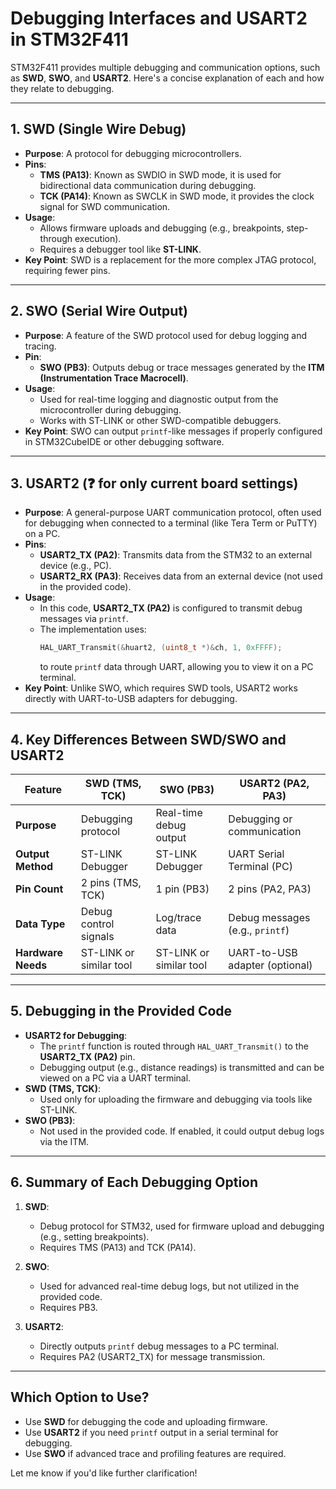 # Debugging Interfaces and USART2 in STM32F411

STM32F411 provides multiple debugging and communication options, such as **SWD**, **SWO**, and **USART2**. Here's a concise explanation of each and how they relate to debugging.

---

## 1. SWD (Single Wire Debug)
- **Purpose**: A protocol for debugging microcontrollers.
- **Pins**:
  - **TMS (PA13)**: Known as SWDIO in SWD mode, it is used for bidirectional data communication during debugging.
  - **TCK (PA14)**: Known as SWCLK in SWD mode, it provides the clock signal for SWD communication.
- **Usage**:
  - Allows firmware uploads and debugging (e.g., breakpoints, step-through execution).
  - Requires a debugger tool like **ST-LINK**.
- **Key Point**: SWD is a replacement for the more complex JTAG protocol, requiring fewer pins.

---

## 2. SWO (Serial Wire Output)
- **Purpose**: A feature of the SWD protocol used for debug logging and tracing.
- **Pin**:
  - **SWO (PB3)**: Outputs debug or trace messages generated by the **ITM (Instrumentation Trace Macrocell)**.
- **Usage**:
  - Used for real-time logging and diagnostic output from the microcontroller during debugging.
  - Works with ST-LINK or other SWD-compatible debuggers.
- **Key Point**: SWO can output `printf`-like messages if properly configured in STM32CubeIDE or other debugging software.

---

## 3. USART2 (❓ for only current board settings)
- **Purpose**: A general-purpose UART communication protocol, often used for debugging when connected to a terminal (like Tera Term or PuTTY) on a PC.
- **Pins**:
  - **USART2_TX (PA2)**: Transmits data from the STM32 to an external device (e.g., PC).
  - **USART2_RX (PA3)**: Receives data from an external device (not used in the provided code).
- **Usage**:
  - In this code, **USART2_TX (PA2)** is configured to transmit debug messages via `printf`.
  - The implementation uses:
    ```c
    HAL_UART_Transmit(&huart2, (uint8_t *)&ch, 1, 0xFFFF);
    ```
    to route `printf` data through UART, allowing you to view it on a PC terminal.
- **Key Point**: Unlike SWO, which requires SWD tools, USART2 works directly with UART-to-USB adapters for debugging.

---

## 4. Key Differences Between SWD/SWO and USART2

| Feature         | **SWD (TMS, TCK)**      | **SWO (PB3)**          | **USART2 (PA2, PA3)**          |
|------------------|-------------------------|-------------------------|--------------------------------|
| **Purpose**      | Debugging protocol      | Real-time debug output  | Debugging or communication    |
| **Output Method**| ST-LINK Debugger        | ST-LINK Debugger        | UART Serial Terminal (PC)     |
| **Pin Count**    | 2 pins (TMS, TCK)       | 1 pin (PB3)             | 2 pins (PA2, PA3)             |
| **Data Type**    | Debug control signals   | Log/trace data          | Debug messages (e.g., `printf`) |
| **Hardware Needs** | ST-LINK or similar tool | ST-LINK or similar tool | UART-to-USB adapter (optional) |

---

## 5. Debugging in the Provided Code
- **USART2 for Debugging**:
  - The `printf` function is routed through `HAL_UART_Transmit()` to the **USART2_TX (PA2)** pin.
  - Debugging output (e.g., distance readings) is transmitted and can be viewed on a PC via a UART terminal.
- **SWD (TMS, TCK)**:
  - Used only for uploading the firmware and debugging via tools like ST-LINK.
- **SWO (PB3)**:
  - Not used in the provided code. If enabled, it could output debug logs via the ITM.

---

## 6. Summary of Each Debugging Option
1. **SWD**:
   - Debug protocol for STM32, used for firmware upload and debugging (e.g., setting breakpoints).
   - Requires TMS (PA13) and TCK (PA14).

2. **SWO**:
   - Used for advanced real-time debug logs, but not utilized in the provided code.
   - Requires PB3.

3. **USART2**:
   - Directly outputs `printf` debug messages to a PC terminal.
   - Requires PA2 (USART2_TX) for message transmission.

---

## Which Option to Use?
- Use **SWD** for debugging the code and uploading firmware.
- Use **USART2** if you need `printf` output in a serial terminal for debugging.
- Use **SWO** if advanced trace and profiling features are required.

Let me know if you'd like further clarification!
